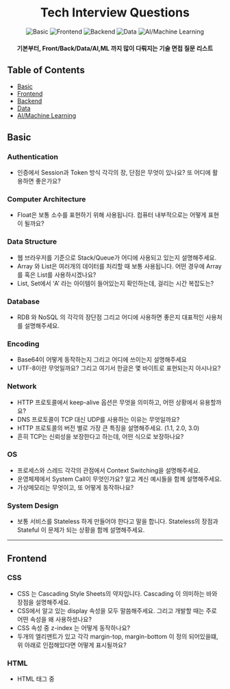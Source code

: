 <div align="center">    
  <h1>Tech Interview Questions</h1>
  
  <img src="https://img.shields.io/badge/Software-Basic-yellow" alt="Basic"/>
  <img src="https://img.shields.io/badge/Position-Frontend-orange" alt="Frontend"/>
  <img src="https://img.shields.io/badge/Position-Backend-blue" alt="Backend"/>
  <img src="https://img.shields.io/badge/Position-Data-green" alt="Data"/>
  <img src="https://img.shields.io/badge/Position-AI/Machine Learning-teal" alt="AI/Machine Learning"/>

  <h4> 기본부터, Front/Back/Data/AI,ML 까지 많이 다뤄지는 기술 면접 질문 리스트 </h4>
</div>

## Table of Contents  

- [Basic](#basic)  
- [Frontend](#frontend)
- [Backend](#backend)
- [Data](#data)
- [AI/Machine Learning](#aimachine-learning)

## Basic

### Authentication
- 인증에서 Session과 Token 방식 각각의 장, 단점은 무엇이 있나요? 또 어디에 활용하면 좋은가요?

### Computer Architecture
- Float은 보통 소수를 표현하기 위해 사용됩니다. 컴퓨터 내부적으로는 어떻게 표현이 될까요?

### Data Structure
- 웹 브라우저를 기준으로 Stack/Queue가 어디에 사용되고 있는지 설명해주세요.
- Array 와 List은 여러개의 데이터를 처리할 때 보통 사용됩니다. 어떤 경우에 Array를 혹은 List를 사용하시겠나요?
- List, Set에서 ‘A’ 라는 아이템이 들어있는지 확인하는데, 걸리는 시간 복잡도는?

### Database
- RDB 와 NoSQL 의 각각의 장단점 그리고 어디에 사용하면 좋은지 대표적인 사용처를 설명해주세요.

### Encoding
- Base64이 어떻게 동작하는지 그리고 어디에 쓰이는지 설명해주세요
- UTF-8이란 무엇일까요? 그리고 여기서 한글은 몇 바이트로 표현되는지 아시나요?

### Network
- HTTP 프로토콜에서 keep-alive 옵션은 무엇을 의미하고, 어떤 상황에서 유용할까요?
- DNS 프로토콜이 TCP 대신 UDP를 사용하는 이유는 무엇일까요?
- HTTP 프로토콜의 버전 별로 가장 큰 특징을 설명해주세요. (1.1, 2.0, 3.0)
- 흔히 TCP는 신뢰성을 보장한다고 하는데, 어떤 식으로 보장하나요?

### OS
- 프로세스와 스레드 각각의 관점에서 Context Switching을 설명해주세요.
- 운영체제에서 System Call이 무엇인가요? 알고 계신 예시들을 함께 설명해주세요.
- 가상메모리는 무엇이고, 또 어떻게 동작하나요?

### System Design
- 보통 서비스를 Stateless 하게 만들어야 한다고 말을 합니다. Stateless의 장점과 Stateful 이 문제가 되는 상황을 함께 설명해주세요.

---

## Frontend

### CSS
- CSS 는 Cascading Style Sheets의 약자입니다. Cascading 이 의미하는 바와 장점을 설명해주세요.
- CSS에서 알고 있는 display 속성을 모두 말씀해주세요. 그리고 개발할 때는 주로 어떤 속성을 왜 사용하셨나요?
- CSS 속성 중 z-index 는 어떻게 동작하나요?
- 두개의 엘리맨트가 있고 각각 margin-top, margin-bottom 이 정의 되어있을떄, 위 아래로 인접해있다면 어떻게 표시될까요?

### HTML
- HTML 태그 중 <script async>, <script defer> 간의 차이점을 설명해주세요.

### JavaScript
- JavaScript에서 event.target와 event.currentTarget 이 각각 다른 요소를 가리키는 경우는 어떤 상황인가요?
- 개발을 하다보면 CORS 에러를 마주치곤 합니다. CORS가 무엇인지? 그리고 이 문제를 해결하는 방법을 알려주세요.
- 자바스크립트의 이벤트 루프의 동작 방식을 아시는 것을 모두 설명해주세요.
- 브라우저 저장소들의 각각 장단점과 대표적인 사용처를 알려주세요.
- JavaScript 호이스팅이란 무엇인가요? 그리고 var 와 let, const 각각 호이스팅 시 다르게 동작하는데 왜 그런가요?
- JavaScript에서 undefined 와 null 은 각각 무엇을 의미하나요?
- JavaScript에서 async/await, Promise 문법 각각의 장단점과 적합한 사용처를 함께 설명해주세요.

### Next.js
- Next.js의 ISR(Incremental Static Regeneration)은 어떤 기능인가요? 또 어디에 사용하면 좋을까요?
- Next.js의 next/image 컴포넌트가 일반적인 <img> 태그와 다른 점은 무엇이며, 어떻게 활용하면 성능을 최적화할 수 있나요?
- Next.js는 흔히 SEO에 최적화가 되어있다고 하는데, 어떤 장점들이 있나요?
- Next.js의 getServerSideProps, getStaticProps 각각을 언제 사용하는 것이 적합한지 사례와 함께 설명해주세요.
- Next.js를 사용하면 얻을 수 있는 이점들은 무엇이 있을까요?
- Next.js를 사용하면서 프로젝트에서 코드 스플리팅이나 번들 크기 최적화를 위해 했던 작업을 공유해주세요.

### React
- React에서 strict 모드는 랜더링을 두번 합니다. 왜 그럴까요?
- React에서 useEffect와 useLayoutEffect hook의 차이점은 무엇인가요?
- React Fragment란 무엇인가요? 그리고 장점은 무엇이 있나요?
- React의 Reconciliation 프로세스에 대해서 key를 포함해서 설명해주세요.
- React 컴포넌트에서 ‘key’ prop 은 어떤 역할을 하나요? 값을 부여할때 주의할 점이 있다면 무엇이 있을까요?
- React의 state와 props에 대해서 설명해주세요.
- 리엑트에서 클래스형으로 컴포넌트를 만든다면, 어떤 상황에서 적합할까요?
- React에서 Prop Drilling 문제를 들어보신 적이 있으신가요? 이 문제를 해결하기 위한 방법은 무엇이 있을까요?
- 리엑트에서 사용자의 인증 정보를 다양한 컴포넌트에서 접근해서 사용하게 만드려면 어떤 방식으로 해결하시겠나요?
- 리엑트에서 고차컴포넌트(Higher-Order Component)를 구성한다면 어떤 상황에 적용하시겠나요?
- React에는 많은 상태관리 라이브러리들이 있습니다. 왜 상태관리가 이렇게나 필요할까요?

### TypeScript
- TypeScript에서 any, unknown 의 차이점과 어디에 사용하면 좋을지 설명해주세요
- TypeScript 에서 지원하는 Type, Interface의 차이점은 무엇인가요? 각각 어디에 사용하시겠어요?

### Web
- 랜더링 방식 들 중 CSR, SSR, SSG 각각 방식의 장단점과 차이를 설명해주세요.
- Web Vitals(웹 성능 지표)를 모니터링하고 최적화한 경험이 있으신가요? 있다면 각 지표와 어떻게 최적화했는지 설명해주세요.

---

## Backend

### Cache
- 읽기 성능을 높이기 위해서 캐시 레이어를 추가하려고 합니다. 캐싱 전략(읽기/쓰기 관점)을 어떻게 설계하시겠나요?

### Database
- 데이터베이스의 파티셔닝(Partitioning)이란 무엇이며, 언제 그리고 어떻게 사용해야 하나요?
- MySQL 에서 SlowQuery 의 성능을 개선한다면 어떻게 접근하시겠나요?
- DB의 트랜잭션 격리수준에 대해서 알고 계신 것을 모두 설명해주세요.
- MySQL의 Covering Index, Secondary Index 각각 무엇을 위한 용도인가요? 그리고 커버링 인덱스가 동작하는 상황도 함께 설명해주세요.
- MySQL 에서 제공하는 인덱스에 대해서 알고 있는 것들을 편하게 말씀해주세요.
- 샤딩이란 무엇이며, 분산 데이터베이스에서 샤딩을 설계할 때 고려해야 할 주요 요소는 무엇인가요? 실제로 설계하거나 운영해본 경험이 있다면 설명해주세요.
- 데이터베이스 인덱스 중 LSM, B-Tree 각각의 장점과 사용처를 설명해주세요.
- 분산락을 사용해보신 적이 있으신가요? 어떤 경우에서 많이 사용을 하나요?
- 팬덤리드란 무엇인가요? 그리고 MySQL 에서 팬덤리드가 발생하지 않는 이유는 무엇인가요?
- MySQL에서 UUID를 PK로 했을 때 생기는 성능 이슈는 무엇이 있나요?

### Distributed
- 분산 시스템에서 이야기 되는 최종적 일관성(Eventual Consistency)은 무엇인가요?
- Paxos나 Raft와 같은 합의 알고리즘(consensus algorithm)을 설명하고, 각각의 장단점을 비교하세요.
- 안정 해시(Consistent Hashing)는 무엇이고, 어디에 주로 사용이 되나요?
- Strong Consistency, Eventual Consistency, 그리고 Causal Consistency의 차이를 설명하고, 어떤 상황에서 각각을 선택하는 것이 적절한지 설명해주세요.

### Elasticsearch
- Elasticsearch 는 분산시스템으로 대용량 트래픽을 안정적으로 처리하기 용이하게 설계되어 있습니다. 내부가 어떤 식으로 구성되어 있나요?

### Java
- Java 언어의 메모리 모델과 GC 동작방식을 설명해주세요.
- Thread-Safe란 무엇인가요? Java에서 어떤 방식으로 달성할 수 있을까요?
- Java의 에러 처리 전략에 대해서 Checked/Unchecked Exception을 포함해서 설명해주세요.

### JPA
- JPA를 이용하여 상속을 구현한다면, 어떤 방식을 사용하시겠나요? 각각의 장단점을 함께 서술해주세요.
- JPA 에서 제공하는 영속성 컨텍스트(Persistence Context)은 무엇이며, 어떤 장점이 있나요?
- JPA를 사용할 때 발생할 수 있는 N+1 문제에 대해서 설명해주세요
- JPA에서 Dirty Checking 은 내부적으로 어떻게 동작하나요? 그리고 성능에 미치는 영향을 설명해주세요

### Kafka
- Kafka의 각각의 구성요소들은 무엇이 있는지, 그리고 역할은 무엇인지 설명해주세요.
- Kafka에서 Consumer Group 이 하는 역할을 설명해주세요.
- Kafka에서 브로커가 다운되면 전체 시스템에 어떤 영향을 주나요? 그리고 이 문제를 해결하려면 어떻게 하시겠나요?
- Kafka에서 파티션 개수가 6개인 토픽을 구독하는 컨슈머를 만든다면, 몇개의 인스턴스로 구성하시겠나요?
- Kafka는 분산 시스템으로 빠르고, 처리량 또한 높은 것으로 알려져 있습니다. 내부 구조를 기반으로 왜 그런지 설명해주세요.

### Kotlin
- Kotlin의 inline 키워드는 어떤 상황에서 사용하며, 이를 사용함으로써 얻을 수 있는 장점과 주의할 점은 무엇인가요?
- Kotlin 에서 제공하는 확장 함수란 무엇인가요? 사용한다면 어디에 적용해보시겠나요?
- Kotlin의 Sealed 클래스와 Enum의 차이를 설명하고, Sealed 클래스를 사용하여 복잡한 상태를 관리한 경험이 있다면 공유해주세요.
- Kotlin에서 지원하는 코루틴이 무엇인가요? 그리고 내부적으로 어떻게 구현이 되어있나요?

### Messaging
- 메시지 브로커(Message Broker)의 역할은 무엇인가요?
- 메시지 처리 실패 시 재시도 전략을 설계하거나 적용한 경험이 있으신가요?
- 메시징 시스템에서 메시지 중복 전송이 발생했을 때 이를 감지하고 처리하는 방법은 무엇인가요?
- 메시지의 순서를 보장해야 하는 요구사항이 들어왔다면, 어떻게 구현하시겠나요?
- 메시징 시스템에서 ‘Back Pressure’란 무엇이고, 이를 어떻게 처리하나요?
- 메시지큐에서 발생할 수 있는 성능 병목 현상은 어떤 것들이 있고, 또 어떻게 해결할 수 있을까요?
- Dead Letter Queue(DLQ)란 무엇이고, 이를 사용하여 실패한 메시지를 처리한 경험을 공유해주세요.
- 메시지의 정확한 전달(Exactly Once)을 보장해야 한다면, 어떤 방식으로 처리하시겠나요?

### MSA
- Circuit Breaker Pattern은 어떤 상황에서 필요한가요?
- 흔히 팀/비즈니스가 확장되면 모놀리식에서 MSA로 전환하곤 합니다. 구체적으로는 어떤 점들을 고려해야 할까요?

### Python
- Python 언어에서 GC는 어떤 식으로 동작하나요?

### Redis
- Redis가 단일 스레드로 동작하는 이유와 좋은 성능을 내는 이유를 설명해주세요.
- Redis는 어떤 데이터 구조를 지원하나요? 각 데이터 구조의 사용 사례를 설명해주세요.
- Redis의 라이브러리 중, Lettuce 와 Redisson는 동작방식이 어떻게 다른가요? 또 각각 어떤 상황에서 유용한가요?

### Spring
- WebFlux의 스레드 모델은 Spring MVC와 어떻게 다른가요?
- Spring WebFlux는 무엇이며, Spring MVC와의 주요 차이점은 무엇인가요? 어떤 상황에서 WebFlux를 선택해야 하나요?
- 스프링에서 @Component와 @Bean은 무슨 차이가 있나요? 또 각각 어디에 사용하나요?
- 스프링은 여러가지 디자인패턴으로 이루어져있는 프레임워크 입니다. 어떤 디자인패턴이 어디에 사용이 되고 있나요?
- 스프링에서 보통 읽기에는 @Transactional(readOnly=true)를 사용하는데, 어떤 이점이 있을까요?
- 스프링에서 비관적/낙관적 락을 사용하는 경우를 각각 예시를 들어주세요.
- 스프링에서 제공하는 @Transactional 은 어떻게 동작하나요? 그리고 이런 동작을 가능하게 만드는 내부 구조도 함께 설명해주세요.
- Spring의 @Async 어노테이션을 ThreadPool 관점에서 동작방식을 설명해주세요.
- Spring의 @Autowired 는 내부적으로 어떻게 동작하나요? 그리고 어떤 장/단점이 있나요?
- Spring Security의 기본 개념과 인증(Authentication) 및 인가(Authorization)의 작동 방식(Filter 포함)을 설명해주세요. 실제로 Spring Security를 활용한 경험이 있다면 사례를 공유해주세요.

### System Design
- 수직적 확장과 수평적 확장의 차이점은 무엇이며, 각각 언제 사용하는 것이 적합한가요?
- 어뷰징을 방지하기 위해서 API Rate Limit 직접 구현하려고 합니다. 어떻게 구현하실지 고민해보시고 공유해주세요.
- CQRS 패턴의 장단점을 서술하고, 어떤 상황에 유용한지 설명해주세요.

---

## Data

### Data Engineering
- 분산 파일 시스템(HDFS)의 주요 특징은 무엇인가요?
- Data Warehouse와 Lake 간의 차이점 그리고 각각 어떻게 사용하실지 말씀해주세요.
- 데이터 엔지니어링의 가장 기본이 되는 ETL에 대해서 설명해주세요.
- CDC(Change Data Capture) 기법이란 무엇이며, 어떻게 구현할 수 있을까요? 또 어디에 적용하면 좋을까요?

### Data Lake
- Data Lake란 무엇인가요? 주요 사용 사례도 함께 설명해주세요.

### Data Warehouse
- Star 스키마에 대해서 들어보신 적이 있으신가요? 있다면 어떤 것인지 설명해주세요.

### Flink
- Flink에서 Bounded Stream과 Unbounded Stream의 차이를 설명해주세요.
- Flink의 기본 아키텍처(JobManager, TaskManager 등)를 설명해주세요.
- Flink를 사용해서 특정 시간 간격 동안 발생한 이벤트 수를 계산하려면 어떤 접근 방식을 사용할 수 있나요?
- Flink 애플리케이션에서 성능 병목 현상을 디버깅하고 개선한다면 어떻게 하시겠어요?

### Spark
- Spark는 분산 데이터 처리 엔진으로 알려져 있습니다. 어떤 구조로 되어있는지 설명해주세요.
- 일련의 장애로 Spark RDD에서 데이터 유실이 발생했을 때, 이를 복구하는 방법은?
- Spark의 RDD는 분산 환경에서 병렬처리를 지원하는 가장 핵심적인 데이터 구조입니다. 내부적으로는 어떻게 이를 지원하고 있나요?
- Spark 작업에서 발생할 수 있는 OOM(Out of Memory) 문제를 해결하는 방법은?

---

## AI/Machine Learning

### LLM
- 프롬프트는 어떻게 작성하느냐에 따라 성능의 차이가 많이 나곤 합니다. 어떻게 작성하시는 편인가요? 관련해서 알고 계신 논문도 함께 설명해주세요.

### Machine Learning
- 편향-분산 트레이드오프(bias-variance tradeoff)를 설명하고 이를 최적화하는 방법에 대해서 알고 계신 것을 모두 설명해주세요
- 실무에서 직접 데이터를 전처리 하다 보면, 빠져있는 값들을 발견하곤 합니다. 이때 어떤 식으로 처리를 하면 좋을까요?
- 성능 평가에 사용되는 매트릭에 대해서 알고 계신 것들을 모두 말씀해주세요.
- 앙상블 기법 중 Bagging 과 Boosting 이 무엇인지 데이터, 모델 관점에서 설명해주세요. 또한 각각의 장점과 대표적인 알고리즘도 함께 소개해주세요.
- Binary Classification 문제에서 데이터가 불균형할때 어떤 방식으로 해결하시겠나요?
- 모델 드리프트(Model Drift)의 개념과 이를 방지하기 위한 전략은 무엇이 있을까요?

### MLOps
- 모델은 꾸준히 재학습이 필요할 수 있습니다. 재학습 및 배포과정을 자동화한다면 어떻게 시스템을 구성하시겠나요?

### Serving
- 모델을 배포할때, 크게 배치(batch)과 실시간 처리(online)로 나눌 수 있습니다. 각각 어떤 식으로 동작하고 어디에 적합한지 설명해주세요.
- REST API와 gRPC를 비교하고, 모델 서빙에는 어떤 통신방식이 더 적합할지 설명해주세요.
- 모델 서빙성능을 최적화하기 위해서, 많은 프레임워크에서 Adaptive Batching, Dynamic Batching 와 같은 기능들이 제공하고 있습니다. 해당 기능은 내부적으로 어떻게 동작하나요?
- 새로운 모델을 만들어서 배포를 하려고 합니다. 성능과 안정성에 중요하다면, 어떤 배포전략을 가지고 가면 좋을지 말씀해주세요.
